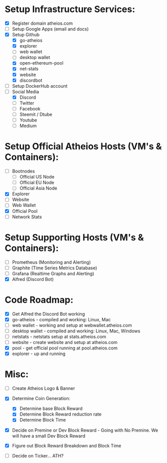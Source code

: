 # Setup Infrastructure Services:
* [x] Register domain atheios.com
* [ ] Setup Google Apps (email and docs)
* [x] Setup Github
    * [x] go-atheios
    * [x] explorer
    * [ ] web wallet
    * [ ] desktop wallet
    * [x] open-ethereum-pool
    * [x] net-stats
    * [x] website
    * [x] discordbot
* [ ] Setup DockerHub account
* [ ] Social Media
	* [x] Discord
	* [ ] Twitter
	* [ ] Facebook
	* [ ] Steemit / Dtube
	* [ ] Youtube
	* [ ] Medium

# Setup Official Atheios Hosts (VM's & Containers):
* [ ] Bootnodes
    * [ ] Official US Node
    * [ ] Official EU Node
    * [ ] Official Asia Node
* [x] Explorer
* [ ] Website
* [ ] Web Wallet
* [x] Official Pool 
* [ ] Network Stats 

# Setup Supporting Hosts (VM's & Containers):
* [ ] Prometheus (Monitoring and Alerting)
* [ ] Graphite (Time Series Metrics Database)
* [ ] Grafana (Realtime Graphs and Alerting)
* [x] Alfred (Discord Bot)

# Code Roadmap:
* [x] Get Alfred the Discord Bot working
* [x] go-atheios - compiled and working: Linux, Mac
* [ ] web wallet - working and setup at webwallet.atheios.com
* [ ] desktop wallet - compiled and working: Linux, Mac, Windows
* [ ] netstats - netstats setup at stats.atheios.com
* [ ] website - create website and setup at atheios.com
* [x] pool - get official pool running at pool.atheios.com
* [x] explorer - up and running

# Misc:
* [ ] Create Atheios Logo & Banner
* [x] Determine Coin Generation: 
    * [x] Determine base Block Reward 
    * [x] Determine Block Reward reduction rate 
    * [x] Determine Block Time
* [x] Decide on Premine or Dev Block Reward - Going with No Premine. We will have a small Dev Block Reward
* [x] Figure out Block Reward Breakdown and Block Time
* [ ] Decide on Ticker... ATH?

